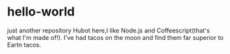 # hello-world
just another repository
Hubot here,I like Node.js and Coffeescript(that's what I'm made of!).
I've had tacos on the moon and find them far superior to Eartn tacos.
